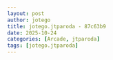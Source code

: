 ```yaml
---
layout: post
author: jotego
title: jotego.jtparoda - 87c63b9
date: 2025-10-24
categories: [Arcade, jtparoda]
tags: [jotego.jtparoda]
---
```


